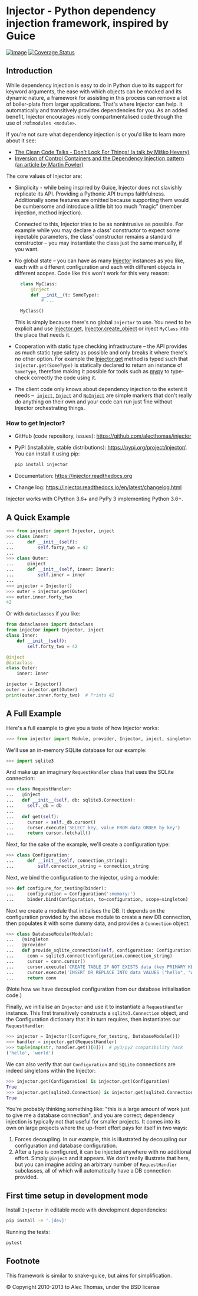 Injector - Python dependency injection framework, inspired by Guice
===================================================================

[![image](https://secure.travis-ci.org/alecthomas/injector.svg?branch=master)](https://travis-ci.org/alecthomas/injector)
[![Coverage Status](https://coveralls.io/repos/github/alecthomas/injector/badge.svg?branch=master)](https://coveralls.io/github/alecthomas/injector?branch=master)

Introduction
------------

While dependency injection is easy to do in Python due to its support for keyword arguments, the ease with which objects can be mocked and its dynamic nature, a framework for assisting in this process can remove a lot of boiler-plate from larger applications. That's where Injector can help. It automatically and transitively provides dependencies for you. As an added benefit, Injector encourages nicely compartmentalised code through the use of :ref:`modules <module>`.

If you're not sure what dependency injection is or you'd like to learn more about it see:

* [The Clean Code Talks - Don't Look For Things! (a talk by Miško Hevery)](
  https://www.youtube.com/watch?v=RlfLCWKxHJ0)
* [Inversion of Control Containers and the Dependency Injection pattern (an article by Martin Fowler)](
  https://martinfowler.com/articles/injection.html)

The core values of Injector are:

* Simplicity - while being inspired by Guice, Injector does not slavishly replicate its API.
  Providing a Pythonic API trumps faithfulness. Additionally some features are omitted
  because supporting them would be cumbersome and introduce a little bit too much "magic"
  (member injection, method injection).

  Connected to this, Injector tries to be as nonintrusive as possible. For example while you may
  declare a class' constructor to expect some injectable parameters, the class' constructor
  remains a standard constructor – you may instantiate the class just the same manually, if you want.

* No global state – you can have as many [Injector](https://injector.readthedocs.io/en/latest/api.html#injector.Injector)
  instances as you like, each with a different configuration and each with different objects in different
  scopes. Code like this won't work for this very reason:

  ```python
    class MyClass:
        @inject
        def __init__(t: SomeType):
            # ...

    MyClass()
  ```

  This is simply because there's no global `Injector` to use. You need to be explicit and use
  [Injector.get](https://injector.readthedocs.io/en/latest/api.html#injector.Injector.get),
  [Injector.create_object](https://injector.readthedocs.io/en/latest/api.html#injector.Injector.create_object)
  or inject `MyClass` into the place that needs it.

* Cooperation with static type checking infrastructure – the API provides as much static type safety
  as possible and only breaks it where there's no other option. For example the
  [Injector.get](https://injector.readthedocs.io/en/latest/api.html#injector.Injector.get) method
  is typed such that `injector.get(SomeType)` is statically declared to return an instance of
  `SomeType`, therefore making it possible for tools such as [mypy](https://github.com/python/mypy) to
  type-check correctly the code using it.
  
* The client code only knows about dependency injection to the extent it needs – 
  [`inject`](https://injector.readthedocs.io/en/latest/api.html#injector.inject),
  [`Inject`](https://injector.readthedocs.io/en/latest/api.html#injector.Inject) and
  [`NoInject`](https://injector.readthedocs.io/en/latest/api.html#injector.NoInject) are simple markers
  that don't really do anything on their own and your code can run just fine without Injector
  orchestrating things.

### How to get Injector?

* GitHub (code repository, issues): https://github.com/alecthomas/injector

* PyPI (installable, stable distributions): https://pypi.org/project/injector/. You can install it using pip:

  ```bash
  pip install injector
  ```

* Documentation: https://injector.readthedocs.org
* Change log: https://injector.readthedocs.io/en/latest/changelog.html

Injector works with CPython 3.6+ and PyPy 3 implementing Python 3.6+.

A Quick Example
---------------


```python
>>> from injector import Injector, inject
>>> class Inner:
...     def __init__(self):
...         self.forty_two = 42
...
>>> class Outer:
...     @inject
...     def __init__(self, inner: Inner):
...         self.inner = inner
...
>>> injector = Injector()
>>> outer = injector.get(Outer)
>>> outer.inner.forty_two
42

```

Or with `dataclasses` if you like:

```python
from dataclasses import dataclass
from injector import Injector, inject
class Inner:
    def __init__(self):
        self.forty_two = 42

@inject
@dataclass
class Outer:
    inner: Inner

injector = Injector()
outer = injector.get(Outer)
print(outer.inner.forty_two)  # Prints 42
```


A Full Example
--------------

Here's a full example to give you a taste of how Injector works:


```python
>>> from injector import Module, provider, Injector, inject, singleton

```

We'll use an in-memory SQLite database for our example:


```python
>>> import sqlite3

```

And make up an imaginary `RequestHandler` class that uses the SQLite connection:


```python
>>> class RequestHandler:
...   @inject
...   def __init__(self, db: sqlite3.Connection):
...     self._db = db
...
...   def get(self):
...     cursor = self._db.cursor()
...     cursor.execute('SELECT key, value FROM data ORDER by key')
...     return cursor.fetchall()

```

Next, for the sake of the example, we'll create a configuration type:


```python
>>> class Configuration:
...     def __init__(self, connection_string):
...         self.connection_string = connection_string

```

Next, we bind the configuration to the injector, using a module:


```python
>>> def configure_for_testing(binder):
...     configuration = Configuration(':memory:')
...     binder.bind(Configuration, to=configuration, scope=singleton)

```

Next we create a module that initialises the DB. It depends on the configuration provided by the above module to create a new DB connection, then populates it with some dummy data, and provides a `Connection` object:


```python
>>> class DatabaseModule(Module):
...   @singleton
...   @provider
...   def provide_sqlite_connection(self, configuration: Configuration) -> sqlite3.Connection:
...     conn = sqlite3.connect(configuration.connection_string)
...     cursor = conn.cursor()
...     cursor.execute('CREATE TABLE IF NOT EXISTS data (key PRIMARY KEY, value)')
...     cursor.execute('INSERT OR REPLACE INTO data VALUES ("hello", "world")')
...     return conn

```

(Note how we have decoupled configuration from our database initialisation code.)

Finally, we initialise an `Injector` and use it to instantiate a `RequestHandler` instance. This first transitively constructs a `sqlite3.Connection` object, and the Configuration dictionary that it in turn requires, then instantiates our `RequestHandler`:


```python
>>> injector = Injector([configure_for_testing, DatabaseModule()])
>>> handler = injector.get(RequestHandler)
>>> tuple(map(str, handler.get()[0]))  # py3/py2 compatibility hack
('hello', 'world')

```

We can also verify that our `Configuration` and `SQLite` connections are indeed singletons within the Injector:


```python
>>> injector.get(Configuration) is injector.get(Configuration)
True
>>> injector.get(sqlite3.Connection) is injector.get(sqlite3.Connection)
True

```

You're probably thinking something like: "this is a large amount of work just to give me a database connection", and you are correct; dependency injection is typically not that useful for smaller projects. It comes into its own on large projects where the up-front effort pays for itself in two ways:

1.  Forces decoupling. In our example, this is illustrated by decoupling our configuration and database configuration.
2.  After a type is configured, it can be injected anywhere with no additional effort. Simply `@inject` and it appears. We don't really illustrate that here, but you can imagine adding an arbitrary number of `RequestHandler` subclasses, all of which will automatically have a DB connection provided.


First time setup in development mode
------------------------------------

Install `Injector` in editable mode with development dependencies:

```bash
pip install -e '.[dev]'
```

Running the tests:

```bash
pytest
```


Footnote
--------

This framework is similar to snake-guice, but aims for simplification.

&copy; Copyright 2010-2013 to Alec Thomas, under the BSD license
